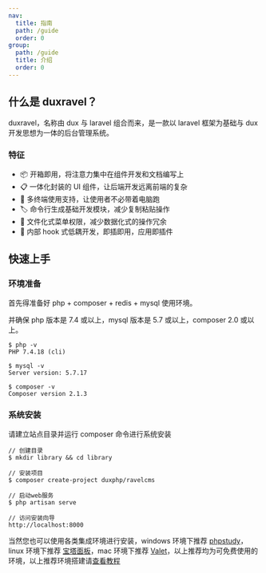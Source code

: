 ```yaml
---
nav:
  title: 指南
  path: /guide
  order: 0
group:
  path: /guide
  title: 介绍
  order: 0
---
```


## 什么是 duxravel？

duxravel，名称由 dux 与 laravel 组合而来，是一款以 laravel 框架为基础与 dux 开发思想为一体的后台管理系统。

### 特征

- 📦 开箱即用，将注意力集中在组件开发和文档编写上
- 📋 一体化封装的 UI 组件，让后端开发远离前端的复杂
- 📱 多终端使用支持，让使用者不必带着电脑跑
- 🏷 命令行生成基础开发模块，减少复制粘贴操作
- 🎨 文件化式菜单权限，减少数据化式的操作冗余
- 📡 内部 hook 式低耦开发，即插即用，应用即插件

## 快速上手

### 环境准备

首先得准备好 php + composer + redis + mysql 使用环境。

并确保 php 版本是 7.4 或以上，mysql 版本是 5.7 或以上，composer 2.0 或以上。

```shell
$ php -v
PHP 7.4.18 (cli)

$ mysql -v
Server version: 5.7.17

$ composer -v
Composer version 2.1.3
```

### 系统安装

请建立站点目录并运行 composer 命令进行系统安装

```shell
// 创建目录
$ mkdir library && cd library

// 安装项目
$ composer create-project duxphp/ravelcms

// 启动web服务
$ php artisan serve

// 访问安装向导
http://localhost:8000
```

当然您也可以使用各类集成环境进行安装，windows 环境下推荐 [phpstudy](https://www.xp.cn/)，linux 环境下推荐 [宝塔面板](https://www.bt.cn/)，mac 环境下推荐 [Valet](https://learnku.com/docs/laravel/8.x/valet/9358)，以上推荐均为可免费使用的环境，以上推荐环境搭建请[查看教程](/guide/env)
